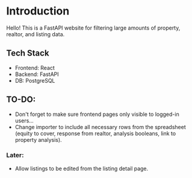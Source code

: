 # Introduction
Hello! This is a FastAPI website for filtering
large amounts of property, realtor, and listing data.

## Tech Stack
- Frontend: React
- Backend: FastAPI
- DB: PostgreSQL

## TO-DO:
- Don't forget to make sure frontend pages only
visible to logged-in users...
- Change importer to include all necessary rows from
the spreadsheet (equity to cover, response from realtor,
analysis booleans, link to property analysis).

### Later:
- Allow listings to be edited from the listing detail
page.
